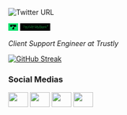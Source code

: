 ![Twitter URL](https://img.shields.io/twitter/url?style=social&url=https%3A%2F%2Ftwitter.com%2FJairMonteiro)

<p>
 <img  src="/Trustly-logo.png" width=4%">
 <img  src="/PWMBlogo3.png" width=12%;
       background-color: white>
        
</p>
                                        
*Client Support Engineer at Trustly*

[![GitHub Streak](https://github-readme-streak-stats.herokuapp.com/?user=JairNeto1)](https://git.io/streak-stats)
                           
<h3 align="left">Social Medias</h3>
<p align="left">
<a href="https://twitter.com/JairMonteiro" target="blank"><img align="center" src="https://cdn.jsdelivr.net/npm/simple-icons@3.0.1/icons/twitter.svg" alt="" height="30" width="40" /></a>
<a href="https://www.linkedin.com/in/jair-monteiro-2a4a55aa/" target="blank"><img align="center" src="https://cdn.jsdelivr.net/npm/simple-icons@3.0.1/icons/linkedin.svg" alt="" height="30" width="40" /></a>
<a href="your link" target="blank"><img align="center" src="https://cdn.jsdelivr.net/npm/simple-icons@3.0.1/icons/instagram.svg" alt="" height="30" width="40" /></a>
<a href="https://www.youtube.com/channel/UC9ciqwerp6HMTNrmMBy3PZw" target="blank"><img align="center" src="https://cdn.jsdelivr.net/npm/simple-icons@3.0.1/icons/youtube.svg" alt="" height="30" width="40" /></a>
</p>
